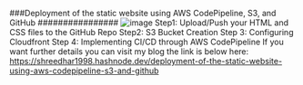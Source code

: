 ###Deployment of the static website using AWS CodePipeline, S3, and GitHub ################
![image](https://github.com/sridhar-modalavalasa/Staticwebsite/assets/88523603/a7323938-29cf-4e2e-a24e-73fdf3d5e1f1)
Step1: Upload/Push your HTML and CSS files to the GitHub Repo
Step2: S3 Bucket Creation
Step 3: Configuring Cloudfront
Step 4: Implementing CI/CD through AWS CodePipeline
If you want further details you can visit my blog the link is below here:
https://shreedhar1998.hashnode.dev/deployment-of-the-static-website-using-aws-codepipeline-s3-and-github
